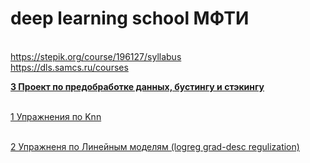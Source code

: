 # deep learning school МФТИ 
<br>https://stepik.org/course/196127/syllabus
<br>https://dls.samcs.ru/courses

[**3 Проект по предобработке данных, бустингу и стэкингу**](https://github.com/kirmipt/dlschool_mipt/blob/main/homework/%D0%91%D1%83%D1%81%D1%82%D0%B8%D0%BD%D0%B3%20%D0%B8%20%D0%A1%D1%82%D1%8D%D0%BA%D0%B8%D0%BD%D0%B3.ipynb) 

<br>[1 Упражнения по Knn](https://github.com/kirmipt/dlschool_mipt/blob/main/homework/%5Bhomework%5Dknn.ipynb)

<br>[2 Упражненя по Линейным моделям (logreg grad-desc regulization)](https://github.com/kirmipt/dlschool_mipt/blob/main/homework/%5Bhomework%5Dlinear_models_fall_2021.ipynb)

